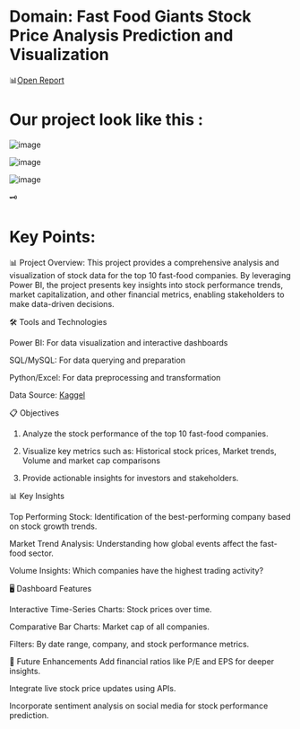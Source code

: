 # Domain: Fast Food Giants Stock Price Analysis Prediction and Visualization

📊[Open Report](https://app.powerbi.com/groups/me/reports/e68c549f-9689-4924-8012-d83369d6ad54/4f5966482deb18a4ff46?experience=power-bi&bookmarkGuid=312d5315a9575708c53f)

# Our project look like this :
![image](https://github.com/user-attachments/assets/7cd58f9e-2290-43e3-9bf2-bcd418c8890f)

![image](https://github.com/user-attachments/assets/4c66d7c2-80da-4ca0-adb0-7e51aee6782f)

![image](https://github.com/user-attachments/assets/069e252a-6935-4718-b6ed-782c1ef69636)

🗝️
# Key Points:
📊 Project Overview: This project provides a comprehensive analysis and visualization of stock data for the top 10 fast-food companies. By leveraging Power BI, the project presents key insights into stock performance trends, market capitalization, and other financial metrics, enabling stakeholders to make data-driven decisions.

🛠️ Tools and Technologies

Power BI: For data visualization and interactive dashboards

SQL/MySQL: For data querying and preparation

Python/Excel: For data preprocessing and transformation

Data Source: [Kaggel](https://www.kaggle.com/datasets/nguyentiennhan/stock-prices-of-the-10-largest-fast-food-companies?select=QSR.csv)

📋 Objectives

1. Analyze the stock performance of the top 10 fast-food companies.

1. Visualize key metrics such as:
Historical stock prices,
Market trends,
Volume and market cap comparisons

3. Provide actionable insights for investors and stakeholders.

📊 Key Insights

Top Performing Stock: Identification of the best-performing company based on stock growth trends.

Market Trend Analysis: Understanding how global events affect the fast-food sector.

Volume Insights: Which companies have the highest trading activity?

🖥️ Dashboard Features

Interactive Time-Series Charts: Stock prices over time.

Comparative Bar Charts: Market cap of all companies.

Filters: By date range, company, and stock performance metrics.

📝 Future Enhancements
Add financial ratios like P/E and EPS for deeper insights.

Integrate live stock price updates using APIs.

Incorporate sentiment analysis on social media for stock performance prediction.






